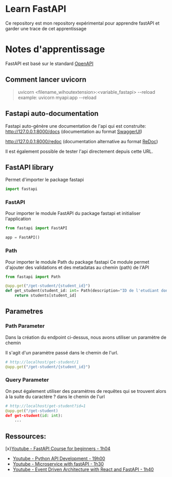 # Learn FastAPI
Ce repository est mon repository expérimental pour apprendre fastAPI et garder une trace de cet apprentissage

# Notes d'apprentissage
FastAPI est basé sur le standard [OpenAPI](https://github.com/OAI/OpenAPI-Specification) 


## Comment lancer uvicorn
> uvicorn <filename_wihoutextension>:<variable_fastapi> --reload
example:
> uvicorn myapi:app --reload

## Fastapi auto-documentation
Fastapi auto-génère une documentation de l'api qui est construite: 
http://127.0.0.1:8000/docs (documentation au format [SwaggerUI](https://github.com/swagger-api/swagger-ui))

http://127.0.0.1:8000/redoc (documentation alternative au format [ReDoc](https://gvithub.com/Rebilly/ReDoc))

Il est également possible de tester l'api directement depuis cette URL.

## FastAPI library
Permet d'importer le package fastapi
```python
import fastapi
```

### FastAPI
Pour importer le module FastAPI du package fastapi et initialiser l'application
```python
from fastapi import FastAPI

app = FastAPI() 
```

### Path
Pour importer le module Path du package fastapi
Ce module permet d'ajouter des validations et des metadatas au chemin (path) de l'API
```python
from fastapi import Path

@app.get("/get-student/{student_id}")
def get_student(student_id: int= Path(description="ID de l'etudiant dont vous voulez récupérer les infos") ):
    return students[student_id]

```
## Parametres
### Path Parameter
Dans la création du endpoint ci-dessus, nous avons utiliser un paramètre de chemin

Il s'agit d'un paramètre passé dans le chemin de l'url.

```python
# http://localhost/get-student/1
@app.get("/get-student/{student_id}")
```

### Query Parameter
On peut également utiliser des paramètres de requêtes qui se trouvent alors à la suite du caractère ? dans le chemin de l'url
```python
# http://localhost/get-student?id=1
@app.get("/get-student) 
def get-student(id: int):
    ...
```


## Ressources:
[x}[Youtube - FastAPI Course for beginners - 1h04](https://youtu.be/tLKKmouUams?si=b8Hgf7fqUbhE0XbF)
- [Youtube - Python API Development - 19h00](https://youtu.be/0sOvCWFmrtA?si=EbO0u7TVASEVxduf)
- [Youtube - Microservice with fastAPI - 1h30](https://youtu.be/Cy9fAvsXGZA?si=fBJ85JWpbtO6bjFJ)
- [Youtube - Event Driven Architecture with React and FastAPI - 1h40](https://youtu.be/NVvIpqmf_Xc?si=1a6kpALnPVv13j5a)

